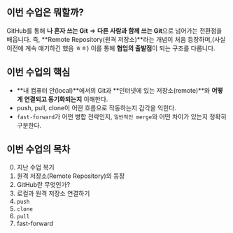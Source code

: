 ## 이번 수업은 뭐할까?

GitHub를 통해 **나 혼자 쓰는 Git**
=> **다른 사람과 함께 쓰는 Git**으로 넘어가는 전환점을 배웁니다.
즉, **Remote Repository(원격 저장소)**라는 개념이 처음 등장하며,(사실 이전에 계속 얘기하긴 했음 ㅎㅎ)
이를 통해 **협업의 출발점**이 되는 구조를 다룹니다.

## 이번 수업의 핵심

- **내 컴퓨터 안(local)**에서의 Git과
  **인터넷에 있는 저장소(remote)**와 **어떻게 연결되고 동기화되는지** 이해한다.
- push, pull, clone이 어떤 흐름으로 작동하는지 감각을 익힌다.
- `fast-forward`가 어떤 병합 전략인지,
  `일반적인 merge`와 어떤 차이가 있는지 정확히 구분한다.

## 이번 수업의 목차

0. 지난 수업 복기
1. 원격 저장소(Remote Repository)의 등장
2. GitHub란 무엇인가?
3. 로컬과 원격 저장소 연결하기
4. `push`
5. `clone`
6. `pull`
7. fast-forward
